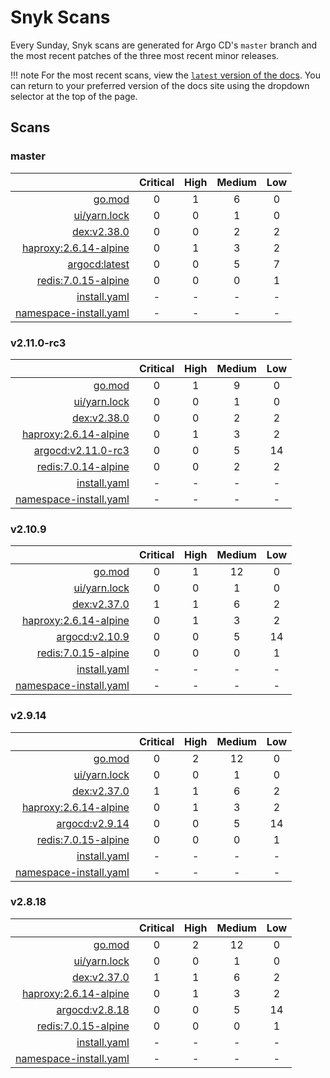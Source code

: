 # Snyk Scans

Every Sunday, Snyk scans are generated for Argo CD's `master` branch and the most recent patches of the three most
recent minor releases.

!!! note
    For the most recent scans, view the [`latest` version of the docs](https://argo-cd.readthedocs.io/en/latest/snyk/).
    You can return to your preferred version of the docs site using the dropdown selector at the top of the page.

## Scans

### master

|    | Critical | High | Medium | Low |
|---:|:--------:|:----:|:------:|:---:|
| [go.mod](master/argocd-test.html) | 0 | 1 | 6 | 0 |
| [ui/yarn.lock](master/argocd-test.html) | 0 | 0 | 1 | 0 |
| [dex:v2.38.0](master/ghcr.io_dexidp_dex_v2.38.0.html) | 0 | 0 | 2 | 2 |
| [haproxy:2.6.14-alpine](master/haproxy_2.6.14-alpine.html) | 0 | 1 | 3 | 2 |
| [argocd:latest](master/quay.io_argoproj_argocd_latest.html) | 0 | 0 | 5 | 7 |
| [redis:7.0.15-alpine](master/redis_7.0.15-alpine.html) | 0 | 0 | 0 | 1 |
| [install.yaml](master/argocd-iac-install.html) | - | - | - | - |
| [namespace-install.yaml](master/argocd-iac-namespace-install.html) | - | - | - | - |

### v2.11.0-rc3

|    | Critical | High | Medium | Low |
|---:|:--------:|:----:|:------:|:---:|
| [go.mod](v2.11.0-rc3/argocd-test.html) | 0 | 1 | 9 | 0 |
| [ui/yarn.lock](v2.11.0-rc3/argocd-test.html) | 0 | 0 | 1 | 0 |
| [dex:v2.38.0](v2.11.0-rc3/ghcr.io_dexidp_dex_v2.38.0.html) | 0 | 0 | 2 | 2 |
| [haproxy:2.6.14-alpine](v2.11.0-rc3/haproxy_2.6.14-alpine.html) | 0 | 1 | 3 | 2 |
| [argocd:v2.11.0-rc3](v2.11.0-rc3/quay.io_argoproj_argocd_v2.11.0-rc3.html) | 0 | 0 | 5 | 14 |
| [redis:7.0.14-alpine](v2.11.0-rc3/redis_7.0.14-alpine.html) | 0 | 0 | 2 | 2 |
| [install.yaml](v2.11.0-rc3/argocd-iac-install.html) | - | - | - | - |
| [namespace-install.yaml](v2.11.0-rc3/argocd-iac-namespace-install.html) | - | - | - | - |

### v2.10.9

|    | Critical | High | Medium | Low |
|---:|:--------:|:----:|:------:|:---:|
| [go.mod](v2.10.9/argocd-test.html) | 0 | 1 | 12 | 0 |
| [ui/yarn.lock](v2.10.9/argocd-test.html) | 0 | 0 | 1 | 0 |
| [dex:v2.37.0](v2.10.9/ghcr.io_dexidp_dex_v2.37.0.html) | 1 | 1 | 6 | 2 |
| [haproxy:2.6.14-alpine](v2.10.9/haproxy_2.6.14-alpine.html) | 0 | 1 | 3 | 2 |
| [argocd:v2.10.9](v2.10.9/quay.io_argoproj_argocd_v2.10.9.html) | 0 | 0 | 5 | 14 |
| [redis:7.0.15-alpine](v2.10.9/redis_7.0.15-alpine.html) | 0 | 0 | 0 | 1 |
| [install.yaml](v2.10.9/argocd-iac-install.html) | - | - | - | - |
| [namespace-install.yaml](v2.10.9/argocd-iac-namespace-install.html) | - | - | - | - |

### v2.9.14

|    | Critical | High | Medium | Low |
|---:|:--------:|:----:|:------:|:---:|
| [go.mod](v2.9.14/argocd-test.html) | 0 | 2 | 12 | 0 |
| [ui/yarn.lock](v2.9.14/argocd-test.html) | 0 | 0 | 1 | 0 |
| [dex:v2.37.0](v2.9.14/ghcr.io_dexidp_dex_v2.37.0.html) | 1 | 1 | 6 | 2 |
| [haproxy:2.6.14-alpine](v2.9.14/haproxy_2.6.14-alpine.html) | 0 | 1 | 3 | 2 |
| [argocd:v2.9.14](v2.9.14/quay.io_argoproj_argocd_v2.9.14.html) | 0 | 0 | 5 | 14 |
| [redis:7.0.15-alpine](v2.9.14/redis_7.0.15-alpine.html) | 0 | 0 | 0 | 1 |
| [install.yaml](v2.9.14/argocd-iac-install.html) | - | - | - | - |
| [namespace-install.yaml](v2.9.14/argocd-iac-namespace-install.html) | - | - | - | - |

### v2.8.18

|    | Critical | High | Medium | Low |
|---:|:--------:|:----:|:------:|:---:|
| [go.mod](v2.8.18/argocd-test.html) | 0 | 2 | 12 | 0 |
| [ui/yarn.lock](v2.8.18/argocd-test.html) | 0 | 0 | 1 | 0 |
| [dex:v2.37.0](v2.8.18/ghcr.io_dexidp_dex_v2.37.0.html) | 1 | 1 | 6 | 2 |
| [haproxy:2.6.14-alpine](v2.8.18/haproxy_2.6.14-alpine.html) | 0 | 1 | 3 | 2 |
| [argocd:v2.8.18](v2.8.18/quay.io_argoproj_argocd_v2.8.18.html) | 0 | 0 | 5 | 14 |
| [redis:7.0.15-alpine](v2.8.18/redis_7.0.15-alpine.html) | 0 | 0 | 0 | 1 |
| [install.yaml](v2.8.18/argocd-iac-install.html) | - | - | - | - |
| [namespace-install.yaml](v2.8.18/argocd-iac-namespace-install.html) | - | - | - | - |
